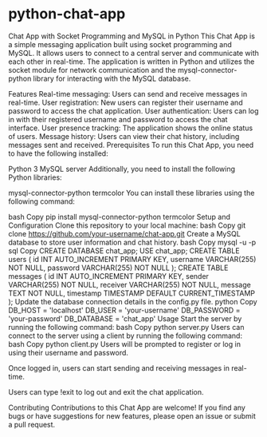# python-chat-app
Chat App with Socket Programming and MySQL in Python
This Chat App is a simple messaging application built using socket programming and MySQL. It allows users to connect to a central server and communicate with each other in real-time. The application is written in Python and utilizes the socket module for network communication and the mysql-connector-python library for interacting with the MySQL database.

Features
Real-time messaging: Users can send and receive messages in real-time.
User registration: New users can register their username and password to access the chat application.
User authentication: Users can log in with their registered username and password to access the chat interface.
User presence tracking: The application shows the online status of users.
Message history: Users can view their chat history, including messages sent and received.
Prerequisites
To run this Chat App, you need to have the following installed:

Python 3
MySQL server
Additionally, you need to install the following Python libraries:

mysql-connector-python
termcolor
You can install these libraries using the following command:

bash
Copy
pip install mysql-connector-python termcolor
Setup and Configuration
Clone this repository to your local machine:
bash
Copy
git clone https://github.com/your-username/chat-app.git
Create a MySQL database to store user information and chat history.
bash
Copy
mysql -u <username> -p
sql
Copy
CREATE DATABASE chat_app;
USE chat_app;
CREATE TABLE users (
    id INT AUTO_INCREMENT PRIMARY KEY,
    username VARCHAR(255) NOT NULL,
    password VARCHAR(255) NOT NULL
);
CREATE TABLE messages (
    id INT AUTO_INCREMENT PRIMARY KEY,
    sender VARCHAR(255) NOT NULL,
    receiver VARCHAR(255) NOT NULL,
    message TEXT NOT NULL,
    timestamp TIMESTAMP DEFAULT CURRENT_TIMESTAMP
);
Update the database connection details in the config.py file.
python
Copy
DB_HOST = 'localhost'
DB_USER = 'your-username'
DB_PASSWORD = 'your-password'
DB_DATABASE = 'chat_app'
Usage
Start the server by running the following command:
bash
Copy
python server.py
Users can connect to the server using a client by running the following command:
bash
Copy
python client.py
Users will be prompted to register or log in using their username and password.

Once logged in, users can start sending and receiving messages in real-time.

Users can type !exit to log out and exit the chat application.

Contributing
Contributions to this Chat App are welcome! If you find any bugs or have suggestions for new features, please open an issue or submit a pull request.

